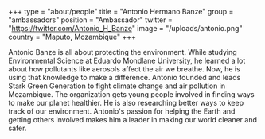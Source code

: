 +++
type = "about/people"
title = "Antonio Hermano Banze"
group = "ambassadors"
position = "Ambassador"
twitter = "https://twitter.com/Antonio_H_Banze"
image = "/uploads/antonio.png"
country = "Maputo, Mozambique"
+++
<!--StartFragment-->

Antonio Banze is all about protecting the environment. While studying Environmental Science at Eduardo Mondlane University, he learned a lot about how pollutants like aerosols affect the air we breathe. Now, he is using that knowledge to make a difference. Antonio founded and leads Stark Green Generation to fight climate change and air pollution in Mozambique. The organization gets young people involved in finding ways to make our planet healthier. He is also researching better ways to keep track of our environment. Antonio's passion for helping the Earth and getting others involved makes him a leader in making our world cleaner and safer.



<!--EndFragment-->